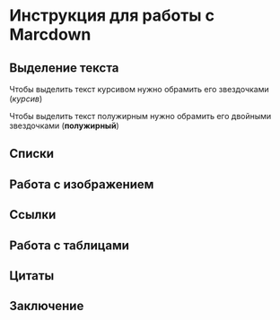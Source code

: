 # Инструкция для работы с Marcdown

## Выделение текста
Чтобы выделить текст курсивом нужно обрамить его звездочками (*курсив*)

Чтобы выделить текст полужирным нужно обрамить его двойными звездочками (**полужирный**)

## Списки

## Работа с изображением

## Ссылки

## Работа с таблицами

## Цитаты

## Заключение
